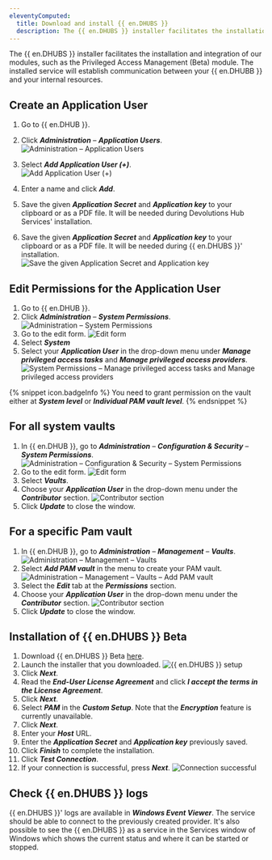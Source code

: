```yaml
---
eleventyComputed:
  title: Download and install {{ en.DHUBS }}
  description: The {{ en.DHUBS }} installer facilitates the installation and integration of our modules, such as the Privileged Access Management (Beta) module. The installed service will establish communication between your {{ en.DHUBB }} and your internal resources.
---
```


The {{ en.DHUBS }} installer facilitates the installation and integration of our modules, such as the Privileged Access Management (Beta) module. The installed service will establish communication between your {{ en.DHUBB }} and your internal resources.

## Create an Application User

1. Go to {{ en.DHUB }}.
1. Click ***Administration*** – ***Application Users***.  
![Administration – Application Users](https://webdevolutions.blob.core.windows.net/docs/en/hub/Hub6039.png)  
1. Select ***Add Application User (+)***.  
![Add Application User (+)](https://webdevolutions.blob.core.windows.net/docs/en/hub/Hub6040.png)  

1. Enter a name and click ***Add***.   
1. Save the given ***Application Secret*** and ***Application key*** to your clipboard or as a PDF file. It will be needed during Devolutions Hub Services' installation.   
1. Save the given ***Application Secret*** and ***Application key*** to your clipboard or as a PDF file. It will be needed during {{ en.DHUBS }}' installation.   
![Save the given Application Secret and Application key](https://webdevolutions.blob.core.windows.net/docs/en/hub/Hub6043.png)  

## Edit Permissions for the Application User

1. Go to {{ en.DHUB }}.
1. Click ***Administration*** – ***System Permissions***.
![Administration – System Permissions](https://webdevolutions.blob.core.windows.net/docs/en/hub/Hub6048.png)
1. Go to the edit form.
![Edit form](https://webdevolutions.blob.core.windows.net/docs/en/hub/Hub6049.png)
1. Select ***System***
1. Select your ***Application User*** in the drop-down menu under ***Manage privileged access tasks*** and ***Manage privileged access providers***. 
![System Permissions – Manage privileged access tasks and Manage privileged access providers](https://webdevolutions.blob.core.windows.net/docs/en/hub/Hub6057.png)

{% snippet icon.badgeInfo %}
You need to grant permission on the vault either at ***System level*** or ***Individual PAM vault level***. 
{% endsnippet %}  

## For all system vaults

1. In {{ en.DHUB }}, go to ***Administration*** – ***Configuration & Security*** – ***System Permissions***.
![Administration – Configuration & Security – System Permissions](https://webdevolutions.blob.core.windows.net/docs/en/hub/Hub6048.png)
1. Go to the edit form.
![Edit form](https://webdevolutions.blob.core.windows.net/docs/en/hub/Hub6049.png)
1. Select ***Vaults***.
1. Choose your ***Application User*** in the drop-down menu under the ***Contributor*** section.
![Contributor section](https://webdevolutions.blob.core.windows.net/docs/en/hub/Hub6050.png)
1. Click ***Update*** to close the window. 

## For a specific Pam vault

1. In {{ en.DHUB }}, go to ***Administration*** – ***Management*** – ***Vaults***.
![Administration – Management – Vaults](https://webdevolutions.blob.core.windows.net/docs/en/hub/Hub6044.png)
1. Select ***Add PAM vault*** in the menu to create your PAM vault.
![Administration – Management – Vaults – Add PAM vault](https://webdevolutions.blob.core.windows.net/docs/en/hub/Hub6059.png)
1. Select the ***Edit*** tab at the ***Permissions*** section.
1. Choose your ***Application User*** in the drop-down menu under the ***Contributor*** section.
![Contributor section](https://webdevolutions.blob.core.windows.net/docs/en/hub/Hub6056.png)
1. Click ***Update*** to close the window. 

## Installation of {{ en.DHUBS }} Beta

1. Download {{ en.DHUBS }} Beta [here](https://devolutions.net/password-hub/home/download/).
1. Launch the installer that you downloaded.
![{{ en.DHUBS }} setup](https://webdevolutions.blob.core.windows.net/docs/en/hub/Hub6038.png) 
1. Click ***Next***.
1. Read the ***End-User License Agreement*** and click ***I accept the terms in the License Agreement***.
1. Click ***Next***.
1. Select ***PAM*** in the ***Custom Setup***. Note that the ***Encryption*** feature is currently unavailable.
1. Click ***Next***.
1. Enter your ***Host*** URL.
1. Enter the ***Application Secret*** and ***Application key*** previously saved.
1. Click ***Finish*** to complete the installation.
1. Click ***Test Connection***.
1. If your connection is successful, press ***Next***.
![Connection successful](https://webdevolutions.blob.core.windows.net/docs/en/hub/Hub6055.png) 
## Check {{ en.DHUBS }} logs

{{ en.DHUBS }}' logs are available in ***Windows Event Viewer***. The service should be able to connect to the previously created provider.
It's also possible to see the {{ en.DHUBS }} as a service in the Services window of Windows which shows the current status and where it can be started or stopped.




